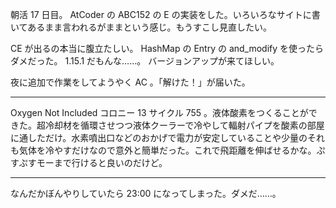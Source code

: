 朝活 17 日目。 AtCoder の ABC152 の E の実装をした。いろいろなサイトに書いてあるまま言われるがままという感じ。もうすこし見直したい。

CE が出るの本当に腹立たしい。 HashMap の Entry の and_modify を使ったらダメだった。 1.15.1 だもんな……。 バージョンアップが来てほしい。

夜に追加で作業をしてようやく AC 。「解けた！」が届いた。

---

Oxygen Not Included コロニー 13 サイクル 755 。液体酸素をつくることができた。超冷却材を循環させつつ液体クーラーで冷やして輻射パイプを酸素の部屋に通しただけ。水素噴出口などのおかげで電力が安定していることや少量のそれも気体を冷やすだけなので意外と簡単だった。これで飛距離を伸ばせるかな。ぷすぷすモーまで行けると良いのだけど。

---

なんだかぼんやりしていたら 23:00 になってしまった。ダメだ……。
